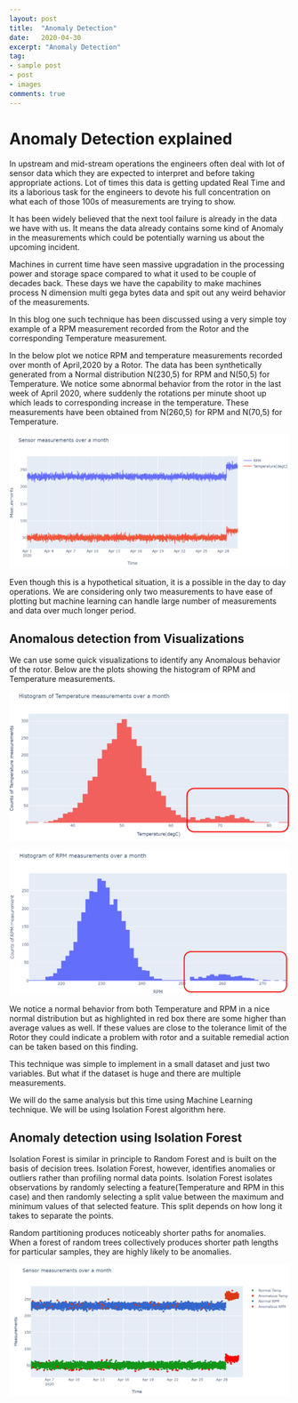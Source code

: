 ```yaml
---
layout: post
title:  "Anomaly Detection"
date:   2020-04-30
excerpt: "Anomaly Detection"
tag:
- sample post
- post
- images
comments: true
---
```


# Anomaly Detection explained

In upstream and mid-stream operations the engineers often deal with lot of sensor
data which they are expected to interpret and before taking appropriate actions.
Lot of times this data is getting updated Real Time and its a laborious task for the engineers
to devote his full concentration on what each of those 100s of measurements are trying to show.

It has been widely believed that the next tool failure is already in the data we have with us.
It means the data already contains some kind of Anomaly in the measurements which
could be potentially warning us about the upcoming incident.

Machines in current time have seen massive upgradation in the processing power and storage space
compared to what it used to be couple of decades back.
These days we have the capability to make machines process N dimension multi gega bytes
data and spit out any weird behavior of the measurements.

In this blog one such technique has been discussed using a very simple toy example
of a RPM measurement recorded from the Rotor and the corresponding Temperature
measurement.

In the below plot we notice RPM and temperature measurements recorded over month of
April,2020 by a Rotor.
The data has been synthetically generated from a Normal distribution N(230,5) for RPM and N(50,5) for Temperature.
We notice some abnormal behavior from the rotor in the last week of April 2020, where suddenly the rotations per minute shoot up which leads to corresponding increase in the temperature.
These measurements have been obtained from N(260,5) for RPM and N(70,5) for Temperature.

![](../imgs/measurements_plot.png)

Even though this is a hypothetical situation, it is a possible in the day to day operations.
We are considering only two measurements to have ease of plotting but machine learning can handle large number of measurements and
data over much longer period.

## Anomalous detection from Visualizations
We can use some quick visualizations to identify any Anomalous behavior of the rotor.
Below are the plots showing the histogram of RPM and Temperature measurements.

![](../imgs/Temperature_hist.png)


![](../imgs/RPM_hist.png)

We notice a normal behavior from both Temperature and RPM in a nice normal distribution
but as highlighted in red box there are some higher than average values as well.
If these values are close to the tolerance limit of the Rotor they could indicate a problem with rotor and a suitable
remedial action can be taken based on this finding.

This technique was simple to implement in a small dataset and just two variables.
But what if the dataset is huge and there are multiple measurements.

We will do the same analysis but this time using Machine Learning technique.
We will be using Isolation Forest algorithm here.

## Anomaly detection using Isolation Forest

Isolation Forest is similar in principle to Random Forest and is built on the basis of decision trees.
Isolation Forest, however, identifies anomalies or outliers rather
than profiling normal data points. Isolation Forest isolates observations by
randomly selecting a feature(Temperature and RPM in this case) and then
randomly selecting a split value between the maximum and minimum values of that selected feature. This split depends on how long it takes to separate the points.

Random partitioning produces noticeably shorter paths for anomalies.
When a forest of random trees collectively produces shorter path lengths
for particular samples, they are highly likely to be anomalies.

![](../imgs/isolation_forest_results.png)
